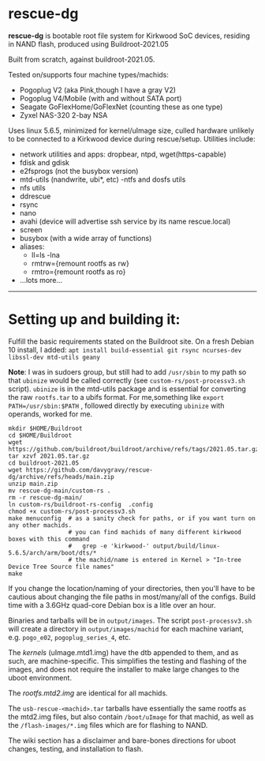 # rescue-dg

**rescue-dg** is bootable root file system for Kirkwood SoC devices,
residing in NAND flash, produced using Buildroot-2021.05

Built from scratch, against buildroot-2021.05. 

Tested on/supports four machine types/machids:
- Pogoplug V2 (aka Pink,though I have a gray V2)
- Pogoplug V4/Mobile (with and without SATA port)
- Seagate GoFlexHome/GoFlexNet (counting these as one type)
- Zyxel NAS-320 2-bay NSA

 
Uses linux 5.6.5, minimized for kernel/uImage size, culled hardware unlikely to be connected to a Kirkwood device during rescue/setup.
Utilities include:
 - network utilities and apps: dropbear, ntpd, wget(https-capable)
 - fdisk and gdisk
 - e2fsprogs (not the busybox version)
 - mtd-utils (nandwrite, ubi*, etc)
 -ntfs and dosfs utils
 - nfs utils
 - ddrescue
 - rsync
 - nano
 - avahi (device will advertise ssh service by its name rescue.local)
 - screen
 - busybox (with a wide array of functions)
 - aliases:
     - ll=ls -lna
     - rmtrw={remount rootfs as rw}
     - rmtro={remount rootfs as ro}
 - ...lots more...

  
---  
# Setting up and building it:

Fulfill the basic requirements stated on the Buildroot site. On a fresh Debian 10 install, I added:
`apt install build-essential git rsync ncurses-dev libssl-dev
mtd-utils geany`



__Note__:  I was in sudoers group, but still had to add `/usr/sbin` to
my path so that `ubinize` would be called correctly (see `custom-rs/post-processv3.sh`
script).  `ubinize` is in the mtd-utils package and is essential for converting the raw `rootfs.tar` to a ubifs format.  For me,something like `export PATH=/usr/sbin:$PATH` , followed directly by executing `ubinize` with operands, worked for me.




    mkdir $HOME/Buildroot
    cd $HOME/Buildroot
    wget https://github.com/buildroot/buildroot/archive/refs/tags/2021.05.tar.gz
    tar xzvf 2021.05.tar.gz
    cd buildroot-2021.05
    wget https://github.com/davygravy/rescue-dg/archive/refs/heads/main.zip
    unzip main.zip
    mv rescue-dg-main/custom-rs .
    rm -r rescue-dg-main/
    ln custom-rs/buildroot-rs-config  .config
    chmod +x custom-rs/post-processv3.sh
    make menuconfig  # as a sanity check for paths, or if you want turn on any other machids.
                     # you can find machids of many different kirkwood boxes with this command
                     #   grep -e 'kirkwood-' output/build/linux-5.6.5/arch/arm/boot/dts/*
                     # the machid/name is entered in Kernel > "In-tree Device Tree Source file names"
    make


If you change the location/naming of your directories, then you'll have to be cautious about changing the file paths in most/many/all of the configs.  Build time with a 3.6GHz quad-core Debian box is a litle over an hour.  

Binaries and tarballs will be in `output/images`. The script `post-processv3.sh` will create a directory in `output/images/machid` for each machine variant, e.g. `pogo_e02`, `pogoplug_series_4`, etc.

The *kernels* (uImage.mtd1.img) have the dtb appended to them, and as such, are machine-specific.  This simplifies the testing and flashing of the images, and does not require the installer to make large changes to the uboot environment.

The *rootfs.mtd2.img* are identical for all machids.

The `usb-rescue-<machid>.tar` tarballs have essentially the same rootfs as the mtd2.img files, but also contain `/boot/uImage` for that machid, as well as the `/flash-images/*.img` files which are for flashing to NAND.

The wiki section has a disclaimer and bare-bones directions for uboot changes, testing, and installation to flash.

